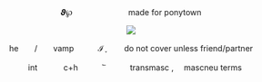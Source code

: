 <p align="center"> 𝟅℘　　　　　　　made for ponytown </p>
<p align="center"> <img src="https://github.com/basementstar/basementstar/assets/161214008/578f02ae-7974-475d-ba53-0bd5477a0cee"> </p>
<p align="center"> he　　/　　vamp　　　ℐ ֢ 　　do not cover unless friend/partner
<p align="center">　int　　 　c+h　　 ⠀՟ ⠀　　transmasc , 　mascneu terms
